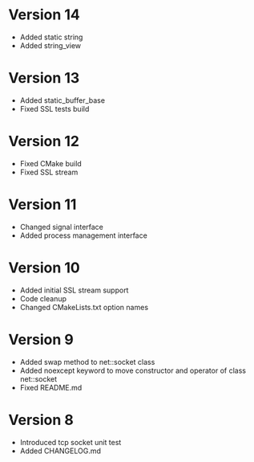 # Version 14

* Added static string
* Added string_view

# Version 13

* Added static_buffer_base
* Fixed SSL tests build

# Version 12

* Fixed CMake build
* Fixed SSL stream

# Version 11

* Changed signal interface
* Added process management interface

# Version 10

* Added initial SSL stream support
* Code cleanup
* Changed CMakeLists.txt option names

# Version 9

* Added swap method to net::socket class
* Added noexcept keyword to move constructor and operator of class net::socket
* Fixed README.md

# Version 8

* Introduced tcp socket unit test
* Added CHANGELOG.md
